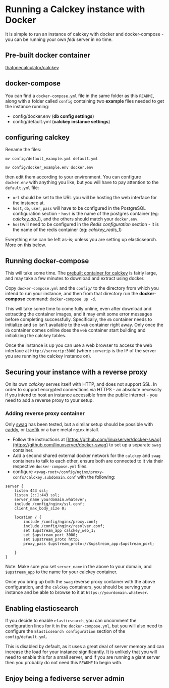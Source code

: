 # Running a Calckey instance with Docker
It is simple to run an instance of calckey with docker and docker-compose - you can be running your own *fedi* server in no time.

## Pre-built docker container
[thatonecalculator/calckey](https://hub.docker.com/r/thatonecalculator/calckey)
## docker-compose
You can find a `docker-compose.yml` file in the same folder as this `README`, along with a folder called `config` containing two **example** files needed to get the instance running:
- config/docker.env (**db config settings**)
- config/default.yml (**calckey instance settings**)

## configuring calckey

Rename the files:

`mv config/default_example.yml default.yml`

`mv config/docker_example.env docker.env`

then edit them according to your environment.
You can configure `docker.env` with anything you like, but you will have to pay attention to the `default.yml` file:
- `url` should be set to the URL you will be hosting the web interface for the instance at.
- `host`, `db`, `user`, `pass` will have to be configured in the PostgreSQL configuration section - `host` is the name of the postgres container (eg: *calckey_db_1*), and the others should match your `docker.env`.
- `host`will need to be configured in the *Redis configuration* section - it is the name of the redis container (eg: *calckey_redis_1*)

Everything else can be left as-is; unless you are setting up elasticsearch. More on this below.
## Running docker-compose
This will take some time. The [prebuilt container for calckey](https://hub.docker.com/r/thatonecalculator/calckey) is fairly large, and may take a few minutes to download and extract using docker.

Copy `docker-compose.yml` and the `config/` to the directory from which you intend to run your instance, and then from that directory run the **docker-compose** command:
`docker-compose up -d`.

This will take some time to come fully online, even after download and extracting the container images, and it may emit some error messages before completing successfully. Specifically, the `db` container needs to initialize and so isn't available to the `web` container right away. Only once the `db` container comes online does the `web` container start building and initializing the calckey tables.

Once the instance is up you can use a web browser to access the web interface at `http://serverip:3000` (where `serverip` is the IP of the server you are running the calckey instance on).

## Securing your instance with a reverse proxy
On its own *calckey* serves itself with HTTP, and does not support SSL. In order to support encrypted connections via HTTPS - an absolute necessity if you intend to host an instance accessible from the public internet - you need to add a reverse proxy to your setup.
### Adding reverse proxy container
Only [swag](https://hub.docker.com/r/linuxserver/swag) has been tested, but a similar setup should be possible with [caddy](https://hub.docker.com/_/caddy), or [traefik](https://hub.docker.com/_/traefik) or a bare metal `nginx` install.
- Follow the instructions at [https://github.com/linuxserver/docker-swag](https://github.com/linuxserver/docker-swag) to set up a separate `swag` container.
- Add a second shared external docker network for the `calckey` and `swag` containers to talk to each other, ensure both are connected to it via their respective `docker-compose.yml` files.
- configure `<swag-root>/config/nginx/proxy-confs/calckey.subdomain.conf` with the following: 
```
server {
    listen 443 ssl;
    listen [::]:443 ssl;
    server_name yourdomain.whatever;
    include /config/nginx/ssl.conf;
    client_max_body_size 0;

    location / {
        include /config/nginx/proxy.conf;
        include /config/nginx/resolver.conf;
        set $upstream_app calckey_web_1;
        set $upstream_port 3000;
        set $upstream_proto http;
        proxy_pass $upstream_proto://$upstream_app:$upstream_port;

    }
}
```
Note: Make sure you set `server_name` in the above to your domain, and `$upstream_app` to the name for your calckey container.

Once you bring up both the `swag` reverse proxy container with the above configuration, and the `calckey` containers, you should be serving your instance and be able to browse to it at `https://yourdomain.whatever`.

## Enabling elasticsearch
If you decide to enable `elasticsearch`, you can uncomment the configuration lines for it in the `docker-compose.yml`, but you will also need to configure the `Elasticsearch configuration` section of the `config/default.yml`.

This is disabled by default, as it uses a great deal of server memory and can increase the load for your instance significantly.  It is unlikely that you will need to enable this for a small server, and if you are running a giant server then you probably do not need this `README` to begin with.

## Enjoy being a fediverse server admin

